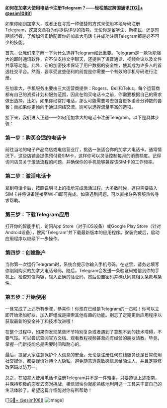 **如何在加拿大使用电话卡注册Telegram？——轻松搞定跨国通讯[[TG💪+ @esim1088](https://t.me/s/esim1088)]**

如果你刚到加拿大，或者正在寻找一种便捷的方式来使用本地号码注册Telegram，这篇文章将为你提供详尽的指导。无论你是留学生、新移民，还是短期旅行者，了解如何正确配置你的加拿大电话卡并成功注册Telegram都是必不可少的技能。

首先，让我们来了解一下为什么选择Telegram如此重要。Telegram是一款功能强大的即时通讯软件，它不仅支持文字聊天，还提供了语音通话、视频会议以及文件共享等功能。此外，它的加密技术保证了用户数据的安全性，使其成为许多人的首选社交平台。然而，要享受这些便利的前提是你需要一个有效的手机号码进行注册。

在加拿大，手机服务主要由三大运营商提供：Rogers、Bell和Telus。每个运营商都有自己的资费计划和服务范围，因此在购买电话卡之前，你需要根据自己的需求做出选择。比如，如果你经常打电话，那么可能需要考虑包含更多语音分钟数的套餐；而如果你更倾向于通过网络交流，则可以选择流量丰富的选项。

接下来，我们进入正题——如何用加拿大的电话卡注册Telegram。以下是具体步骤：

### 第一步：购买合适的电话卡
前往当地的电子产品商店或电信营业厅，挑选一张适合你的加拿大电话卡。通常情况下，这些店铺会提供预付费SIM卡，这样你可以灵活控制每月的消费额度。记得询问店员关于激活流程的问题，并确保你的手机能够兼容该SIM卡的工作频率。

### 第二步：激活电话卡
拿到电话卡后，按照说明书上的指示完成激活过程。大多数时候，这只需要插入SIM卡并将设备连接至Wi-Fi即可完成。如果遇到问题，可以直接联系客服热线寻求帮助。

### 第三步：下载Telegram应用
打开你的智能手机，访问App Store（对于iOS设备）或Google Play Store（针对Android设备），搜索“Telegram”并下载最新版本的应用程序。安装完成后，启动应用程序以继续下一步操作。

### 第四步：创建账户
当你第一次运行Telegram时，系统会提示你输入手机号码。在这里，请务必填写你刚刚购买的加拿大电话号码。随后，Telegram会发送一条验证码短信到你的手机上。检查短信内容，输入正确的验证码，然后设置密码并确认同意相关条款与条件。

### 第五步：开始使用
一旦完成了上述所有步骤，恭喜你！你现在已经是Telegram的一员啦！你可以立即开始添加好友、加入群组或是探索其他有趣的功能。别忘了定期更新应用程序以获取最新的安全补丁和技术改进哦！

在整个过程中，如果你发现某些环节特别复杂或者遇到了意想不到的技术障碍，不要气馁。可以尝试查阅官方文档、观看教程视频甚至向有经验的朋友请教。毕竟，掌握一门新技能总是需要时间和耐心的。

最后，提醒大家注意保护个人信息的安全。无论是注册任何在线服务还是日常使用社交媒体，都要谨慎对待个人隐私。避免随意透露敏感信息给陌生人，并且定期修改密码以防万一。

总之，在加拿大使用电话卡注册Telegram并不是一件难事。只要遵循上述指南，并保持积极的态度去面对挑战，相信很快你就能熟练地利用这一工具来丰富自己的生活体验了。希望这篇介绍能对你有所帮助！

[[TG💪+ @esim1088](https://t.me/s/esim1088) ![Image](https://i.postimg.cc/4NQfJmqS/Snipaste-2025-05-13-00-14-12.png)]
